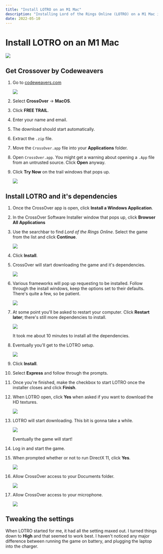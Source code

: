 ```yaml
---
title: "Install LOTRO on an M1 Mac"
description: "Installing Lord of the Rings Online (LOTRO) on a M1 Mac is shockingly easy. It's pretty much a two step process, well mostly. I'm running a 2020 Macbook Air with 8GB RAM. My battery was fully charged before I started this installation, and by the time I was able to play the game, it had dropped down to 90%. This CPU is insane."
date: 2022-05-10
---
```


# Install LOTRO on an M1 Mac


![](./battery-status.png)

## Get Crossover by Codeweavers

1. Go to [codeweavers.com](https://www.codeweavers.com/)

    ![](./crossover-homepage.png)

1. Select **CrossOver** -> **MacOS**.
1. Click **FREE TRAIL**.
1. Enter your name and email.
1. The download should start automatically.
1. Extract the `.zip` file.
1. Move the `CrossOver.app` file into your **Applications** folder.
1. Open `CrossOver.app`. You might get a warning about opening a `.App` file from an untrusted source. Click **Open** anyway.
1. Click **Try Now** on the trail windows that pops up.

    ![](./buy-or-trial-popup.png)

## Install LOTRO and it's dependencies 

1. Once the CrossOver app is open, click **Install a Windows Application**.
1. In the CrossOver Software Installer window that pops up, click **Browser All Applications**
1. Use the searchbar to find _Lord of the Rings Online_. Select the game from the list and click **Continue**.

    ![](./select-lotro-games.png)

1. Click **Install**.
1. CrossOver will start downloading the game and it's dependencies.

    ![](./lotro-installing.png)

1. Various frameworks will pop up requesting to be installed. Follow through the install windows, keep the options set to their defaults. There's quite a few, so be patient.

    ![](./installing-directx.png)

1. At some point you'll be asked to restart your computer. Click **Restart later**; there's still more dependencies to install.

    ![](./restart-prompt.png)

    It took me about 10 minutes to install all the dependencies.
1. Eventually you'll get to the LOTRO setup.

    ![](./lotro-select-language.png)

1. Click **Install**.
1. Select **Express** and follow through the prompts.
1. Once you're finished, make the checkbox to start LOTRO once the installer closes and click **Finish**.
1. When LOTRO open, click **Yes** when asked if you want to download the HD textures.

    ![](./lotro-hd-textures.png)

1. LOTRO will start downloading. This bit is gonna take a while.

    ![](./lotro-downloading.png)

    Eventually the game will start!

1. Log in and start the game.
1. When prompted whether or not to run DirectX 11, click **Yes**.

    ![](./lotro-dx11.png)

1. Allow CrossOver access to your Documents folder.

    ![](./crossover-documents.png)

1. Allow CrossOver access to your microphone.

    ![](./crossover-microphone.png)

## Tweaking the settings

When LOTRO started for me, it had all the setting maxed out. I turned things down to **High** and that seemed to work best. I haven't noticed any major difference between running the game on battery, and plugging the laptop into the charger.
